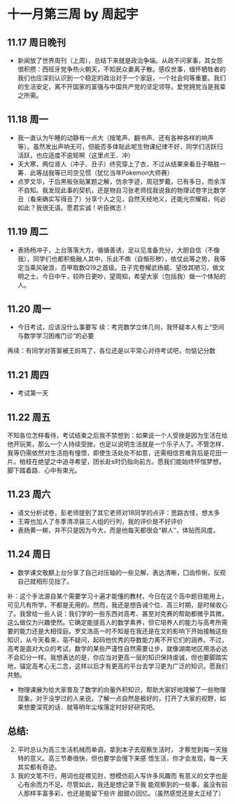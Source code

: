 # 十一月第三周 by 周起宇

## 11.17 周日晚刊
- 新闻放了世界周刊（上周），总结下来就是政治争端。从政不问家事，其女怨恨积攒：西班牙党争热火朝天，不知民众妻离子散。感叹世事，缅怀牺牲者的我们也应深刻认识到一个稳定的政治对于一个家庭，一个社会何等重要。我们的生活安定，离不开国家的富强与中国共产党的坚定领导。爱党拥党当是我辈之所需。

## 11.18 周一
- 我一直认为午睡的动静有一点大（按笔声、翻书声、还有各种各样的响声等）。虽然发出声响无可，但能否多体貼此呢生物课纪律不好，同学们活跃归活跃，也应适度不逾矩啊（这里点王、冲）
- 天大寒，两位肾人（冲子、丑子）终究穿上了衣，不过从结果来看丑子略胜一筹．此等战我等已司空见惯（犹忆当年Pokemon大师赛）
- 点罗文华，于后黑板张贴某题之解，仿余字迹，周冠罗戴，已有多日，而余浑不自知。我发现此事的契机，还是物自习张老师找我说我的物理试卷字比数学丑（看来确实写得丑了）分享个人之见，自然天经地义，还能光宗耀祖，何必如此？我很无语。愿君实诚！听臣微志！

## 11.19 周二
- 表扬杨冲子，上台落落大方，循循善诱，足以见准备充分，大胆自信（不像我），同学们也都积极融人其中，乐此不癍（自惭形秽），依仗此等之势，我等定当乘风破浪，百甲取数Q19之首级。丑子完卷耀武扬威、望改其陋习，做文明之士。今日中午，较昨日更吵，望周知，希望大家〔包括我）做一个体贴的人。

## 11.20 周一
- 今日考试，应该没什么事要写
续：考完数学立体几何，我怀疑本人有上“空间与数学学习困难门诊“的必要

再续：有同学对答案被王妈骂了，各位还是以平常心对待考试吧，勿惦记分数

## 11.21 周四
- 考试第一天

## 11.22 周五
不知各位怎样看待，考试结束之后我不禁想到：如果说一个人受挫是因为生活在给他开玩笑，那么一个人持续受挫，也足以说明生活就是一个乐子人了。不管怎样．我等仍需依然对生活抱有憧憬，即使生活处处不如意，还需相信苦难背后是花田一片。柏枝在绝望之中追寻希望，团长赴s时仍指向前方。愿我们能始终怀惴梦想，脚下踏着路．心中有束光。

## 11.23 周六
- 语文分析试卷，彭老师提到了其它老师对18同学的点评：思路古怪，想太多
- 王霄也加人了冬季清凉装三人组的行列，我的评价是不好评价
- 表扬黄一梆，并不只是因为今大，而是他每天都很会“梆人”，体贴而风度。

## 11.24 周日
- 数学课文敬麒上台分享了自己对压轴的一些见解，表达清晰，囗齿伶俐，反观自己就相形见拙了。

补：这个手法源自某个需要学习十遍才能懂的教材，今日在这个高中题目能用上，可见凡有所学，不都是无用的。然而，我还是想告诫个位．高三时期，是时候收心了。我曾给一些人说：我们学的一些东西对高考、甚至对克赛的帮助都微乎其微，这么做仅为兴趣使然。它确定能提高人的数学素养，但它培养人的能力与高考所需要的能力还是大相径庭。罗文浩高一时不知是在我还是在文的影响下开始接触这些知识，从今天看来，亳不疑问，起码他优秀的导数能力离不开它们的涵养。不过，高考是面对大众的考试，数学的某些严谨性自然需要让步，就像湖南地区用洛必达不会扣分一样。我想表达的是，你应当对更高一层的知识保持虔诚，但也要脚踏实地，锚定高考心无二念，这样以后才有更高的平台去学习更为广泛的知识。愿我们共勉。

- 物理课展为给大家普及了数学的向量外积知识，帮助大家好地理解了一些物理现象。对于没学过的人来说，了解一点自然是极好的，打开了大家的视野，如果想要深究的话．就等明年尘埃落定时好好研究吧。

## 总结:

2. 平时总认为高三生活机械而单调，拿到本子去观察生活时，
才察觉到每一天独特的意义。高三节奏很快，但也要学会慢下来感
悟生活，你才会发现，每一天其实都有奇迹。
1. 我的文笔不行，用词也捉襟见肘，想模仿前人写许多风趣而
有意义的文字也是心有余而力不足。尽管如此，我还是想记录下我
能观察到的一些事，虽没有前人那样丰富多彩，也还是能留下些许
甜甜の回忆。（虽然感觉还是太正经了）
